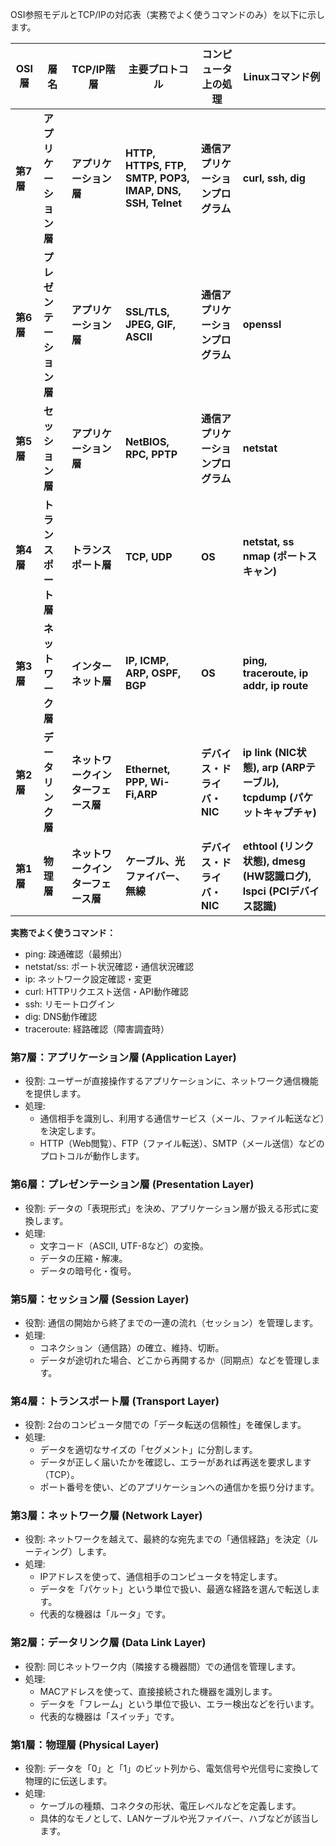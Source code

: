 OSI参照モデルとTCP/IPの対応表（実務でよく使うコマンドのみ）を以下に示します。

| OSI層 | 層名 | TCP/IP階層 | 主要プロトコル | コンピュータ上の処理 | Linuxコマンド例 |
| ------ | ----- | ----- | ----- | ----- | ----- |
| **第7層** | **アプリケーション層** | **アプリケーション層**  | **HTTP, HTTPS, FTP, SMTP, POP3, IMAP, DNS, SSH, Telnet** | **通信アプリケーションプログラム** | **curl, ssh, dig** |
| **第6層** | **プレゼンテーション層** |  **アプリケーション層**  | **SSL/TLS, JPEG, GIF, ASCII** | **通信アプリケーションプログラム** | **openssl** |
| **第5層** | **セッション層** |  **アプリケーション層**   | **NetBIOS, RPC, PPTP** | **通信アプリケーションプログラム** | **netstat** |
| **第4層** | **トランスポート層** | **トランスポート層** | **TCP, UDP** | **OS**  | **netstat, ss nmap (ポートスキャン)** |
| **第3層** | **ネットワーク層** | **インターネット層** | **IP, ICMP, ARP, OSPF, BGP** | **OS** | **ping, traceroute,  ip addr, ip route** |
| **第2層** | **データリンク層** | **ネットワークインターフェース層**  | **Ethernet, PPP, Wi-Fi,ARP** | **デバイス・ドライバ・NIC** | **ip link (NIC状態), arp (ARPテーブル), tcpdump (パケットキャプチャ)** |
| **第1層** | **物理層** | **ネットワークインターフェース層** | **ケーブル、光ファイバー、無線** | **デバイス・ドライバ・NIC** | **ethtool (リンク状態), dmesg (HW認識ログ), lspci (PCIデバイス認識)** |

**実務でよく使うコマンド：**

* ping: 疎通確認（最頻出）  
* netstat/ss: ポート状況確認・通信状況確認  
* ip: ネットワーク設定確認・変更  
* curl: HTTPリクエスト送信・API動作確認  
* ssh: リモートログイン  
* dig: DNS動作確認  
* traceroute: 経路確認（障害調査時）

### **第7層：アプリケーション層 (Application Layer)**

* 役割: ユーザーが直接操作するアプリケーションに、ネットワーク通信機能を提供します。  
* 処理:  
  * 通信相手を識別し、利用する通信サービス（メール、ファイル転送など）を決定します。  
  * HTTP（Web閲覧）、FTP（ファイル転送）、SMTP（メール送信）などのプロトコルが動作します。

### **第6層：プレゼンテーション層 (Presentation Layer)**

* 役割: データの「表現形式」を決め、アプリケーション層が扱える形式に変換します。  
* 処理:  
  * 文字コード（ASCII, UTF-8など）の変換。  
  * データの圧縮・解凍。  
  * データの暗号化・復号。

### **第5層：セッション層 (Session Layer)**

* 役割: 通信の開始から終了までの一連の流れ（セッション）を管理します。  
* 処理:  
  * コネクション（通信路）の確立、維持、切断。  
  * データが途切れた場合、どこから再開するか（同期点）などを管理します。

### **第4層：トランスポート層 (Transport Layer)**

* 役割: 2台のコンピュータ間での「データ転送の信頼性」を確保します。  
* 処理:  
  * データを適切なサイズの「セグメント」に分割します。  
  * データが正しく届いたかを確認し、エラーがあれば再送を要求します（TCP）。  
  * ポート番号を使い、どのアプリケーションへの通信かを振り分けます。

### **第3層：ネットワーク層 (Network Layer)**

* 役割: ネットワークを越えて、最終的な宛先までの「通信経路」を決定（ルーティング）します。  
* 処理:  
  * IPアドレスを使って、通信相手のコンピュータを特定します。  
  * データを「パケット」という単位で扱い、最適な経路を選んで転送します。  
  * 代表的な機器は「ルータ」です。

### **第2層：データリンク層 (Data Link Layer)**

* 役割: 同じネットワーク内（隣接する機器間）での通信を管理します。  
* 処理:  
  * MACアドレスを使って、直接接続された機器を識別します。  
  * データを「フレーム」という単位で扱い、エラー検出などを行います。  
  * 代表的な機器は「スイッチ」です。

### **第1層：物理層 (Physical Layer)**

* 役割: データを「0」と「1」のビット列から、電気信号や光信号に変換して物理的に伝送します。  
* 処理:  
  * ケーブルの種類、コネクタの形状、電圧レベルなどを定義します。  
  * 具体的なモノとして、LANケーブルや光ファイバー、ハブなどが該当します。
